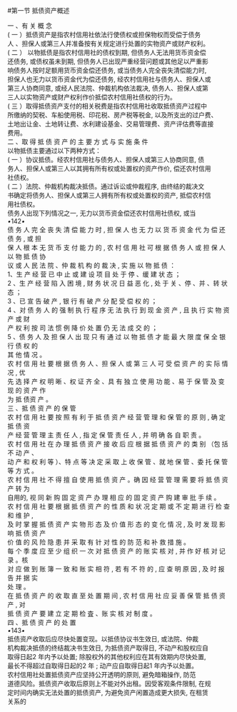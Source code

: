 #第一节 抵债资产概述
<p> 一 、有 关 概 念<br />
      ( 一 ）抵债资产是指农村信用社依法行使债权或担保物权而受偿于债务<br />
      人 、担保人或第三人并准备按有关规定进行处置的实物资产或财产权利。<br />
      ( 二 ） 以物抵债是指农村信用社的债权到期, 但债务人无法用货币资金偿<br />
      还债务, 或债权虽未到期, 但债务人已出现严重经营问题或其他足以严重影<br />
      响债务人按时足额用货币资金偿还债务, 或当债务人完全丧失清偿能力时,<br />
      担保人也无力以货币资金代为偿还债务, 经农村信用社与债务人、担保人或<br />
      第三人协商同意, 或经人民法院、仲裁机构依法裁决, 债务人、担保人或第<br />
      三人以实物资产或财产权利作价抵偿农村信用社债权的行为。<br />
      ( 三 ）取得抵债资产支付的相关税费是指农村信用社收取抵债资产过程中<br />
      所缴纳的契税、车船使用税、印花税、房产税等税金, 以及所支出的过户费、<br />
      土地出让金、土地转让费、水利建设基金、交易管理费、资产评估费等直接<br />
      费用。<br />
      二 、取 得 抵 债 资 产 的 主 要 方 式 与 实 施 条 件<br />
      以物抵债主要通过以下两种方式：<br />
      ( 一 ）协议抵债。经农村信用社与债务人、担保人或第三人协商同意, 债<br />
      务人、担保人或第三人以其拥有所有权或处置权的资产作价, 偿还农村信用<br />
      社债权。<br />
      ( 二 ）法院、仲裁机构裁决抵债。通过诉讼或仲裁程序, 由终结的裁决文<br />
      书确定将债务人、担保人或第三人拥有所有权或处置权的资产, 抵偿农村信<br />
      用社债权。<br />
      债务人出现下列情况之一, 无力以货币资金偿还农村信用社债权, 或当<br />
      <em>•</em>142<em>•</em><br />
      债 务 人 完 全 丧 失 清 偿 能 力 时 , 担 保 人 也 无 力 以 货 币 资 金 代 为 偿 还 债 务 , 或 担<br />
      保 人 根 本 无 货 币 支 付 能 力 的 , 农 村 信 用 社 可 根 据 债 务 人 或 担 保 人 以 物 抵 债 协<br />
      议 或 人 民 法 院 、仲 裁 机 构 的 裁 决 , 实 施 以 物 抵 债 ：<br />
      1、生 产 经 营 已 中 止 或 建 设 项 目 处 于 停 、缓 建 状 态 ；<br />
      2 、生 产 经 营 陷 入 困 境 , 财 务 状 况 日 益 恶 化 , 处 于 关 、停 、并 、转 状 态 ；<br />
      3 、已 宣 告 破 产 , 银 行 有 破 产 分 配 受 偿 权 的 ；<br />
      4 、对 债 务 人 的 强 制 执 行 程 序 无 法 执 行 到 现 金 资 产 , 且 执 行 实 物 资 产 或 财<br />
      产 权 利 按 司 法 惯 例 降 价 处 置 仍 无 法 成 交 的 ；<br />
      5 、债 务 人 及 担 保 人 出 现 只 有 通 过 以 物 抵 债 才 能 最 大 限 度 保 全 银 行 债 权 的<br />
      其 他 情 况 。<br />
      农 村 信 用 社 要 根 据 债 务 人 、担 保 人 或 第 三 人 可 受 偿 资 产 的 实 际 情 况 , 优<br />
      先 选 择 产 权 明 晰 、权 证 齐 全 、具 有 独 立 使 用 功 能 、易 于 保 管 及 变 现 的 资 产 作<br />
      为 抵 债资 产 。<br />
      三 、抵 债 资 产 的 保 管<br />
      农 村 信 用 社 要 按 照 有 利 于 抵 债 资 产 经 营 管 理 和 保 管 的 原 则 , 确 定 抵 债 资<br />
      产 经 营 管 理 主 责 任 人 , 指 定 保 管 责 任 人 , 并 明 确 各 自 职 责 。<br />
      农 村 信 用 社 在 办 理 抵 债 资 产 接 收 后 应 根 据 抵 债 资 产 的 类 别 （包 括 不 动 产 、<br />
      动 产 和 权 利 等 ）、特 点 等 决 定 采 取 上 收 保 管 、就 地 保 管 、委 托 保 管 等 方 式 。<br />
      农 村 信 用 社 不 得 擅 自 使 用 抵 债 资 产 。确 因 经 营 管 理 需 要 将 抵 债 资 产 转 为<br />
      自用的, 视 同 新 购 固 定 资 产 办 理 相 应 的 固 定 资 产 购 建 审 批 手 续 。<br />
      农 村 信 用 社 要 根 据 抵 债 资 产 的 性 质 和 状 况 定 期 或 不 定 期 进 行 检 查 和 维 护 ,<br />
      及 时 掌 握 抵 债 资 产 实 物 形 态 及 价 值 形 态 的 变 化 情 况 , 及 时 发 现 影 响 抵 债 资 产<br />
      价 值 的 风 险 隐 患 并 采 取 有 针 对 性 的 防 范 和 补 救 措 施 。<br />
      每 个 季 度 应 至 少 组 织 一 次 对 抵 债 资 产 的 账 实 核 对 , 并 作 好 核 对 记 录 。核<br />
      对 应 做 到 账 簿 一 致 和 账 实 相 符 , 若 有 不 符 的 , 应 查 明 原 因 , 及 时 报 告 并 据 实<br />
      处 理 。<br />
      在 抵 债 资 产 的 收 取 直 至 处 置 期 间 , 农 村 信 用 社 应 妥 善 保 管 抵 债 资 产 , 对<br />
      抵 债 资 产 要 建 立 定 期 检 査 、账 实 核 对 制 度 。<br />
      四 、抵 债 资 产 的 处 置<br />
    <em>•</em>143<em>•</em><br />
    抵债资产收取后应尽快处置变现。以抵债协议书生效日, 或法院、仲裁<br />
      机构裁决抵债的终结裁决书生效日, 为抵债资产取得日, 不动产和股权应自<br />
      取得日起2 年内予以处置; 除股权外的其他权利应在其有效期内尽快处置,<br />
      最长不得超过自取得日起的2 年 ; 动产应自取得日起1 年内予以处置。<br />
      农村信用社处置抵债资产应坚持公开透明的原则, 避免暗箱操作, 防范<br />
      道德风险。抵债资产收取后原则上不能对外出租。因受客观条件限制, 在规<br />
      定时间内确实无法处置的抵债资产, 为避免资产闲置造成更大损失, 在租赁<br />
    关系的</p>